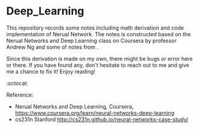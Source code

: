 # Deep_Learning

This repository records some notes including math derivation and code implementation of Nerual Network. The notes is constructed based on the Nerual Networks and Deep Learning class on Coursera
by professor Andrew Ng and some of notes from .

Since this derivation is made on my own, there might be bugs or error here or there. If you have found any, don't hesitate to reach out to me and give me a chance to fix it!
Enjoy reading!

:octocat:

Reference:
- Nerual Networks and Deep Learning, Coursera, https://www.coursera.org/learn/neural-networks-deep-learning
- cs231n Stanford http://cs231n.github.io/neural-networks-case-study/
